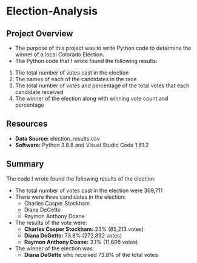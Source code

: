 # Election-Analysis
## Project Overview
* The purpose of this project was to write Python code to determine the winner of a local Colorado Election.
* The Python code that I wrote found the following results:
1. The total number of votes cast in the election
2. The names of each of the candidates in the race
3. The total number of votes and percentage of the total votes that each candidate received
4. The winner of the election along with winning vote count and percentage
## Resources
* **Data Source:** election_results.csv
* **Software:** Python 3.8.8 and Visual Studio Code 1.61.2
## Summary
The code I wrote found the following results of the election:
<br>
* The total number of votes cast in the election were 369,711
* There were three candidates in the election:
  * Charles Casper Stockham
  * Diana DeGette
  * Raymon Anthony Doane
* The results of the vote were:
  * **Charles Casper Stockham:** 23% (85,213 votes)
  * **Diana DeGette:** 73.8% (272,892 votes)
  * **Raymon Anthony Doane:** 3.1% (11,606 votes)
* The winner of the election was:
  * **Diana DeGette** who received 73.8% of the total votes
